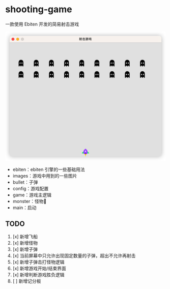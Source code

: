 # shooting-game

一款使用 Ebiten 开发的简易射击游戏

![game](./images/game.png)

- ebiten：ebiten 引擎的一些基础用法
- images：游戏中用到的一些图片
- bullet：子弹
- config：游戏配置
- game：游戏主逻辑
- monster：怪物👹
- main：启动

## TODO

1. [x] 新增飞船
2. [x] 新增怪物
3. [x] 新增子弹 
4. [x] 当前屏幕中只允许出现固定数量的子弹，超出不允许再射击 
5. [x] 新增子弹击打怪物逻辑
6. [x] 新增游戏开始/结束界面
7. [x] 新增判断游戏胜负逻辑
8. [ ] 新增记分板

